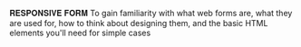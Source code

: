 𝐑𝐄𝐒𝐏𝐎𝐍𝐒𝐈𝐕𝐄 𝐅𝐎𝐑𝐌
To gain familiarity with what web forms are, what they are used for, how to think about designing them, and the basic HTML elements
you'll need for simple cases
